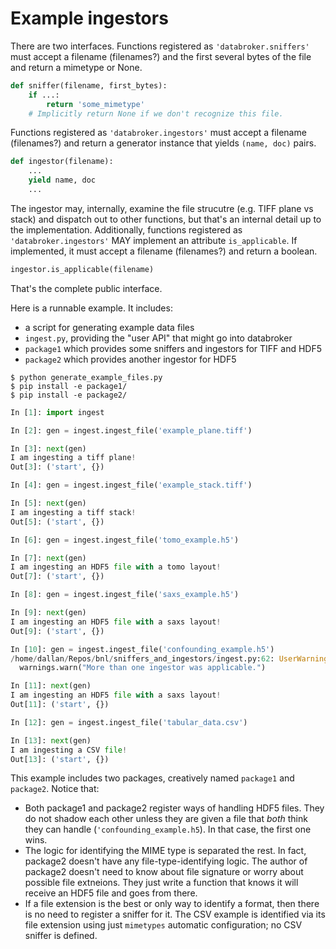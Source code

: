 # Example ingestors

There are two interfaces. Functions registered as ``'databroker.sniffers'``
must accept a filename (filenames?) and the first several bytes of the file
and return a mimetype or None.

```python
def sniffer(filename, first_bytes):
    if ...:
        return 'some_mimetype'
    # Implicitly return None if we don't recognize this file.
```

Functions registered as ``'databroker.ingestors'`` must accept a filename
(filenames?) and return a generator instance that yields ``(name, doc)`` pairs.

```python
def ingestor(filename):
    ...
    yield name, doc
    ...
```

The ingestor may, internally, examine the file strucutre (e.g. TIFF plane vs stack) and
dispatch out to other functions, but that's an internal detail up to the
implementation. Additionally, functions registered as ``'databroker.ingestors'``
MAY implement an attribute ``is_applicable``. If implemented, it must accept a
filename (filenames?) and return a boolean.

```python
ingestor.is_applicable(filename)
```

That's the complete public interface.

Here is a runnable example. It includes:

* a script for generating example data files
* ``ingest.py``, providing the "user API" that might go into databroker
* ``package1`` which provides some sniffers and ingestors for TIFF and HDF5
* ``package2`` which provides another ingestor for HDF5

```
$ python generate_example_files.py
$ pip install -e package1/
$ pip install -e package2/
```

```py
In [1]: import ingest                                                                                                                                                                         

In [2]: gen = ingest.ingest_file('example_plane.tiff')                                                                                                                                        

In [3]: next(gen)                                                                                                                                                                             
I am ingesting a tiff plane!
Out[3]: ('start', {})

In [4]: gen = ingest.ingest_file('example_stack.tiff')                                                                                                                                        

In [5]: next(gen)                                                                                                                                                                             
I am ingesting a tiff stack!
Out[5]: ('start', {})

In [6]: gen = ingest.ingest_file('tomo_example.h5')                                                                                                                                           

In [7]: next(gen)                                                                                                                                                                             
I am ingesting an HDF5 file with a tomo layout!
Out[7]: ('start', {})

In [8]: gen = ingest.ingest_file('saxs_example.h5')                                                                                                                                           

In [9]: next(gen)                                                                                                                                                                             
I am ingesting an HDF5 file with a saxs layout!
Out[9]: ('start', {})

In [10]: gen = ingest.ingest_file('confounding_example.h5')                                                                                                                                   
/home/dallan/Repos/bnl/sniffers_and_ingestors/ingest.py:62: UserWarning: More than one ingestor was applicable.
  warnings.warn("More than one ingestor was applicable.")

In [11]: next(gen)                                                                                                                                                                            
I am ingesting an HDF5 file with a saxs layout!
Out[11]: ('start', {})

In [12]: gen = ingest.ingest_file('tabular_data.csv')

In [13]: next(gen)
I am ingesting a CSV file!
Out[13]: ('start', {})
```

This example includes two packages, creatively named ``package1`` and
``package2``. Notice that:

* Both package1 and package2 register ways of handling HDF5 files. They do not
  shadow each other unless they are given a file that *both* think they can
  handle (``'confounding_example.h5``). In that case, the first one wins.
* The logic for identifying the MIME type is separated the rest. In fact,
  package2 doesn't have any file-type-identifying logic. The author of package2
  doesn't need to know about file signature or worry about possible file
  extneions. They just write a function that knows it will receive an HDF5 file
  and goes from there.
* If a file extension is the best or only way to identify a format, then there
  is no need to register a sniffer for it. The CSV example is identified via its
  file extension using just ``mimetypes`` automatic configuration; no CSV
  sniffer is defined.
